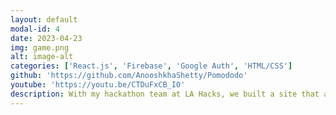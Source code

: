 ```yaml
---
layout: default
modal-id: 4
date: 2023-04-23
img: game.png
alt: image-alt
categories: ['React.js', 'Firebase', 'Google Auth', 'HTML/CSS']
github: 'https://github.com/AnooshkhaShetty/Pomododo'
youtube: 'https://youtu.be/CTDuFxCB_I0'
description: With my hackathon team at LA Hacks, we built a site that allowed users to customize and use alternating study timers, with a social design and a simple backend. I applied google authentication and firebase document models to store user study hours and create unique user accounts, as well as work on various pages on the site.
---
```

